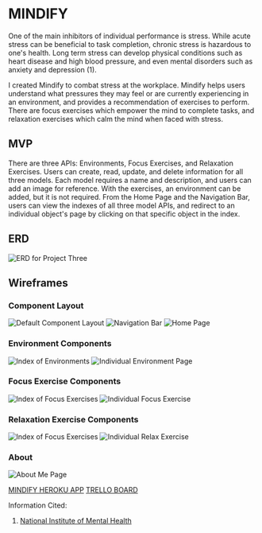 #  MINDIFY

One of the main inhibitors of individual performance is stress. While acute stress can be beneficial to task completion, chronic stress is hazardous to one's health. Long term stress can develop physical conditions such as heart disease and high blood pressure, and even mental disorders such as anxiety and depression (1).

I created Mindify to combat stress at the workplace. Mindify helps users understand what pressures they may feel or are currently experiencing in an environment, and provides a recommendation of exercises to perform. There are focus exercises which empower the mind to complete tasks, and relaxation exercises which calm the mind when faced with stress.

## MVP
There are three APIs: Environments, Focus Exercises, and Relaxation Exercises. Users can create, read, update, and delete information for all three models. Each model requires a name and description, and users can add an image for reference. With the exercises, an environment can be added, but it is not required.
From the Home Page and the Navigation Bar, users can view the indexes of all three model APIs, and redirect to an individual object's page by clicking on that specific object in the index. 



## ERD
<img src="/wireframes/ERD.png" alt="ERD for Project Three"/>

## Wireframes
### Component Layout
<img src="/wireframes/DefaultComponents.png" alt="Default Component Layout"/>
<img src="/wireframes/NavBar.png" alt="Navigation Bar"/>
<img src="/wireframes/Home.png" alt="Home Page"/>

### Environment Components
<img src="/wireframes/Environments.png" alt="Index of Environments"/>
<img src="/wireframes/SingleEnvironment.png" alt="Individual Environment Page"/>

### Focus Exercise Components
<img src="/wireframes/Focuses.png" alt="Index of Focus Exercises"/>
<img src="/wireframes/SingleFocus.png" alt="Individual Focus Exercise"/>

### Relaxation Exercise Components
<img src="/wireframes/Relaxes.png" alt="Index of Focus Exercises"/>
<img src="/wireframes/SingleRelax.png" alt="Individual Relax Exercise"/>

### About
<img src="/wireframes/About.png" alt="About Me Page"/>

<a href="https://mekaala-mindify-app.herokuapp.com">MINDIFY HEROKU APP</a>
<a href="https://trello.com/b/7Ap1g11h/project-three">TRELLO BOARD</a>


Information Cited:
1. <a href="https://www.nimh.nih.gov/health/publications/stress/index.shtml" target="_blank">National Institute of Mental Health</a>